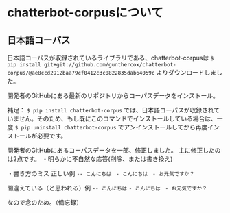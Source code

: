 # chatterbot-corpusについて

## 日本語コーパス
日本語コーパスが収録されているライブラリである、chatterbot-corpusは
`$ pip install git+git://github.com/gunthercox/chatterbot-corpus/@ae8ccd2912baa79cf0412c3c0822835dab64059c`
よりダウンロードしました。

開発者のGitHubにある最新のリポジトリからコーパスデータをインストール。

補足：
`$ pip install chatterbot-corpus`
では、日本語コーパスが収録されていません。そのため、もし既にこのコマンドでインストールしている場合は、一度
`$ pip uninstall chatterbot-corpus`
でアンインストールしてから再度インストールが必要です。

開発者のGitHubにあるコーパスデータを一部、修正しました。
主に修正したのは2点です。
・明らかに不自然な応答(削除、または書き換え)

・書き方のミス
正しい例
`-- こんにちは`
` - こんにちは`
` - お元気ですか？`


間違えている（と思われる）例
`-- こんにちは`
`- こんにちは`
` - お元気ですか？`

なので念のため。（備忘録）
